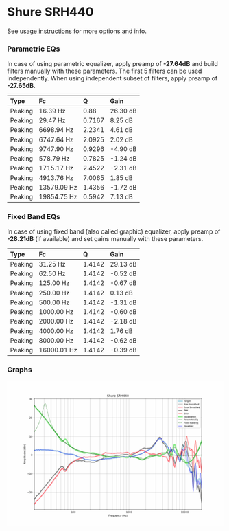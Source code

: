 # Shure SRH440
See [usage instructions](https://github.com/jaakkopasanen/AutoEq#usage) for more options and info.

### Parametric EQs
In case of using parametric equalizer, apply preamp of **-27.64dB** and build filters manually
with these parameters. The first 5 filters can be used independently.
When using independent subset of filters, apply preamp of **-27.65dB**.

| Type    | Fc          |      Q | Gain     |
|:--------|:------------|:-------|:---------|
| Peaking | 16.39 Hz    | 0.88   | 26.30 dB |
| Peaking | 29.47 Hz    | 0.7167 | 8.25 dB  |
| Peaking | 6698.94 Hz  | 2.2341 | 4.61 dB  |
| Peaking | 6747.64 Hz  | 2.0925 | 2.02 dB  |
| Peaking | 9747.90 Hz  | 0.9296 | -4.90 dB |
| Peaking | 578.79 Hz   | 0.7825 | -1.24 dB |
| Peaking | 1715.17 Hz  | 2.4522 | -2.31 dB |
| Peaking | 4913.76 Hz  | 7.0065 | 1.85 dB  |
| Peaking | 13579.09 Hz | 1.4356 | -1.72 dB |
| Peaking | 19854.75 Hz | 0.5942 | 7.13 dB  |

### Fixed Band EQs
In case of using fixed band (also called graphic) equalizer, apply preamp of **-28.21dB**
(if available) and set gains manually with these parameters.

| Type    | Fc          |      Q | Gain     |
|:--------|:------------|:-------|:---------|
| Peaking | 31.25 Hz    | 1.4142 | 29.13 dB |
| Peaking | 62.50 Hz    | 1.4142 | -0.52 dB |
| Peaking | 125.00 Hz   | 1.4142 | -0.67 dB |
| Peaking | 250.00 Hz   | 1.4142 | 0.13 dB  |
| Peaking | 500.00 Hz   | 1.4142 | -1.31 dB |
| Peaking | 1000.00 Hz  | 1.4142 | -0.60 dB |
| Peaking | 2000.00 Hz  | 1.4142 | -2.18 dB |
| Peaking | 4000.00 Hz  | 1.4142 | 1.76 dB  |
| Peaking | 8000.00 Hz  | 1.4142 | -0.62 dB |
| Peaking | 16000.01 Hz | 1.4142 | -0.39 dB |

### Graphs
![](./Shure%20SRH440.png)